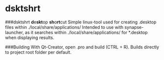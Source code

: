 dsktshrt
=========

###dsktshrt
**d**e**skt**op **sh**o**rt**cut
Simple linux-tool used for creating .desktop files within ./local/share/applications/
Intended to use with synapse-launcher, as it searches within ./local/share/applications/ for *.desktop when displaying results.

###Building
With Qt-Creator, open .pro and build (CTRL + R). Builds directly to project root folder per default.
